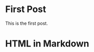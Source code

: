 <!--
@meta: %{
  title: "First Post",
  author: "John Doe",
  date: "2024-12-23",
  collection: "nature",
  tags: ["tag1", "tag2"]
}
 -->

# First Post

This is the first post.

<h1>HTML in Markdown</h1>
